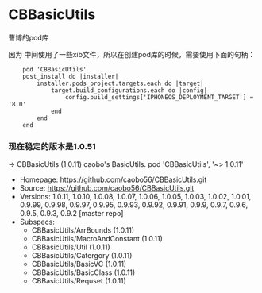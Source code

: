 # CBBasicUtils
        
曹博的pod库
        
因为 中间使用了一些xib文件，所以在创建pod库的时候，需要使用下面的句柄：

```
    pod 'CBBasicUtils'
    post_install do |installer|
        installer.pods_project.targets.each do |target|
            target.build_configurations.each do |config|
                config.build_settings['IPHONEOS_DEPLOYMENT_TARGET'] = '8.0'
            end
        end
    end
```

### 现在稳定的版本是1.0.51

-> CBBasicUtils (1.0.11)
   caobo's BasicUtils.
   pod 'CBBasicUtils', '~> 1.0.11'
   - Homepage: https://github.com/caobo56/CBBasicUtils.git
   - Source:   https://github.com/caobo56/CBBasicUtils.git
   - Versions: 1.0.11, 1.0.10, 1.0.08, 1.0.07, 1.0.06, 1.0.05, 1.0.03, 1.0.02, 1.0.01, 0.9.99, 0.9.98,
   0.9.97, 0.9.95, 0.9.93, 0.9.92, 0.9.91, 0.9.9, 0.9.7, 0.9.6, 0.9.5, 0.9.3, 0.9.2 [master repo]
   - Subspecs:
     - CBBasicUtils/ArrBounds (1.0.11)
     - CBBasicUtils/MacroAndConstant (1.0.11)
     - CBBasicUtils/Util (1.0.11)
     - CBBasicUtils/Catergory (1.0.11)
     - CBBasicUtils/BasicVC (1.0.11)
     - CBBasicUtils/BasicClass (1.0.11)
     - CBBasicUtils/Requset (1.0.11)
